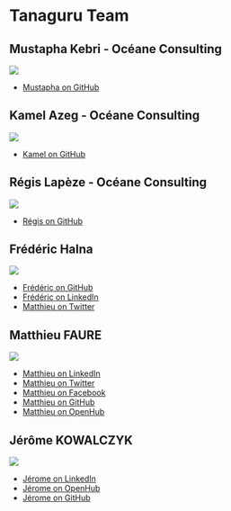 # Tanaguru Team

## Mustapha Kebri - Océane Consulting

![](https://avatars3.githubusercontent.com/u/11867836?v=3&s=160)

* [Mustapha on GitHub](https://github.com/mkebri)

## Kamel Azeg - Océane Consulting

![](https://avatars3.githubusercontent.com/u/4321686?v=3&s=160)

* [Kamel on GitHub](https://github.com/kazeg)

## Régis Lapèze - Océane Consulting

![](https://avatars0.githubusercontent.com/u/9350147?v=3&s=160)

* [Régis on GitHub](https://github.com/lapeze)

## Frédéric Halna

![](https://avatars2.githubusercontent.com/u/6985165?v=3&s=160)

* [Frédéric on GitHub](https://github.com/fhalna)
* [Frédéric on LinkedIn](https://fr.linkedin.com/in/frederichalna)
* [Matthieu on Twitter](https://twitter.com/halnaf)

## Matthieu FAURE

![](https://secure.gravatar.com/avatar/4c27832f2b884aff9fdf15c42ff213e9.jpg?s=150&r=g)

* [Matthieu on LinkedIn](http://fr.linkedin.com/in/matthieufaure/)
* [Matthieu on Twitter](https://twitter.com/mfaure)
* [Matthieu on Facebook](https://www.facebook.com/matthieu.faure.127)
* [Matthieu on GitHub](https://github.com/mfaure)
* [Matthieu on OpenHub](https://www.openhub.net/accounts/mfaure)


## Jérôme KOWALCZYK

![](https://secure.gravatar.com/avatar/1fad5e5c8b6609cf5b186884b17a9482?s=150)

* [Jérome on LinkedIn](fr.linkedin.com/pub/jérôme-kowalczyk/2/48a/4a3/fr)
* [Jérome on OpenHub](https://www.openhub.net/accounts/koj)
* [Jérome on GitHub](https://github.com/jkowalczyk)
